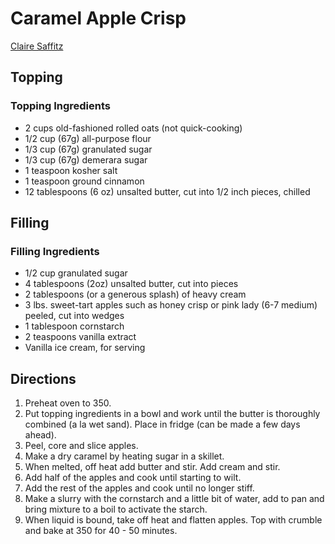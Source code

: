 # Caramel Apple Crisp

[Claire Saffitz](https://www.youtube.com/watch?v=pQQ8OXnklrY)

## Topping

### Topping Ingredients

- 2 cups old-fashioned rolled oats (not quick-cooking)
- 1/2 cup (67g) all-purpose flour
- 1/3 cup (67g) granulated sugar
- 1/3 cup (67g) demerara sugar
- 1 teaspoon kosher salt
- 1 teaspoon ground cinnamon
- 12 tablespoons (6 oz) unsalted butter, cut into 1/2 inch pieces, chilled

## Filling

### Filling Ingredients

- 1/2 cup granulated sugar
- 4 tablespoons (2oz) unsalted butter, cut into pieces
- 2 tablespoons (or a generous splash) of heavy cream
- 3 lbs. sweet-tart apples such as honey crisp or pink lady (6-7 medium)
  peeled, cut into wedges
- 1 tablespoon cornstarch
- 2 teaspoons vanilla extract
- Vanilla ice cream, for serving

## Directions

1. Preheat oven to 350.
2. Put topping ingredients in a bowl and work until the butter is thoroughly
   combined (a la wet sand). Place in fridge (can be made a few days ahead).
3. Peel, core and slice apples.
4. Make a dry caramel by heating sugar in a skillet.
5. When melted, off heat add butter and stir. Add cream and stir.
6. Add half of the apples and cook until starting to wilt.
7. Add the rest of the apples and cook until no longer stiff.
8. Make a slurry with the cornstarch and a little bit of water, add to pan and
   bring mixture to a boil to activate the starch.
9. When liquid is bound, take off heat and flatten apples. Top with crumble and
   bake at 350 for 40 - 50 minutes.
